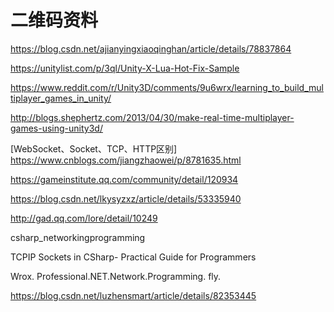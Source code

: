 # 二维码资料

https://blog.csdn.net/ajianyingxiaoqinghan/article/details/78837864


https://unitylist.com/p/3ql/Unity-X-Lua-Hot-Fix-Sample

https://www.reddit.com/r/Unity3D/comments/9u6wrx/learning_to_build_multiplayer_games_in_unity/

http://blogs.shephertz.com/2013/04/30/make-real-time-multiplayer-games-using-unity3d/


[WebSocket、Socket、TCP、HTTP区别]
https://www.cnblogs.com/jiangzhaowei/p/8781635.html





<https://gameinstitute.qq.com/community/detail/120934>

<https://blog.csdn.net/lkysyzxz/article/details/53335940>

http://gad.qq.com/lore/detail/10249

csharp_networkingprogramming

TCPIP Sockets in CSharp- Practical Guide for Programmers

Wrox. Professional.NET.Network.Programming. fly.

https://blog.csdn.net/luzhensmart/article/details/82353445